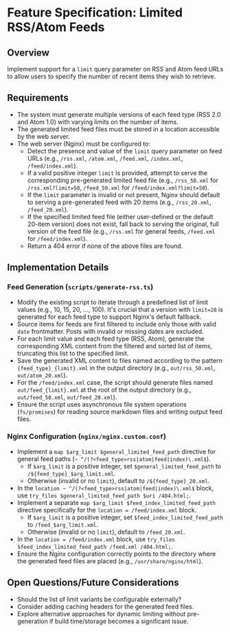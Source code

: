 # Feature Specification: Limited RSS/Atom Feeds

## Overview

Implement support for a `limit` query parameter on RSS and Atom feed URLs to allow users to specify the number of recent items they wish to retrieve.

## Requirements

- The system must generate multiple versions of each feed type (RSS 2.0 and Atom 1.0) with varying limits on the number of items.
- The generated limited feed files must be stored in a location accessible by the web server.
- The web server (Nginx) must be configured to:
  - Detect the presence and value of the `limit` query parameter on feed URLs (e.g., `/rss.xml`, `/atom.xml`, `/feed.xml`, `/index.xml`, `/feed/index.xml`).
  - If a valid positive integer `limit` is provided, attempt to serve the corresponding pre-generated limited feed file (e.g., `/rss_50.xml` for `/rss.xml?limit=50`, `/feed_50.xml` for `/feed/index.xml?limit=50`).
  - If the `limit` parameter is invalid or not present, Nginx should default to serving a pre-generated feed with 20 items (e.g., `/rss_20.xml`, `/feed_20.xml`).
  - If the specified limited feed file (either user-defined or the default 20-item version) does not exist, fall back to serving the original, full version of the feed file (e.g., `/rss.xml` for general feeds, `/feed.xml` for `/feed/index.xml`).
  - Return a 404 error if none of the above files are found.

## Implementation Details

### Feed Generation (`scripts/generate-rss.ts`)

- Modify the existing script to iterate through a predefined list of limit values (e.g., 10, 15, 20, ..., 100). It's crucial that a version with `limit=20` is generated for each feed type to support Nginx's default fallback.
- Source items for feeds are first filtered to include only those with valid `date` frontmatter. Posts with invalid or missing dates are excluded.
- For each limit value and each feed type (RSS, Atom), generate the corresponding XML content from the filtered and sorted list of items, truncating this list to the specified limit.
- Save the generated XML content to files named according to the pattern `{feed_type}_{limit}.xml` in the output directory (e.g., `out/rss_50.xml`, `out/atom_20.xml`).
- For the `/feed/index.xml` case, the script should generate files named `out/feed_{limit}.xml` at the root of the output directory (e.g., `out/feed_50.xml`, `out/feed_20.xml`).
- Ensure the script uses asynchronous file system operations (`fs/promises`) for reading source markdown files and writing output feed files.

### Nginx Configuration (`nginx/nginx.custom.conf`)

- Implement a `map $arg_limit $general_limited_feed_path` directive for general feed paths (`~ ^/(?<feed_type>rss|atom|feed|index)\.xml$`).
  - If `$arg_limit` is a positive integer, set `$general_limited_feed_path` to `/${feed_type}_$arg_limit.xml`.
  - Otherwise (invalid or no `limit`), default to `/${feed_type}_20.xml`.
- In the `location ~ ^/(?<feed_type>rss|atom|feed|index)\.xml$` block, use `try_files $general_limited_feed_path $uri /404.html;`.
- Implement a separate `map $arg_limit $feed_index_limited_feed_path` directive specifically for the `location = /feed/index.xml` block.
  - If `$arg_limit` is a positive integer, set `$feed_index_limited_feed_path` to `/feed_$arg_limit.xml`.
  - Otherwise (invalid or no `limit`), default to `/feed_20.xml`.
- In the `location = /feed/index.xml` block, use `try_files $feed_index_limited_feed_path /feed.xml /404.html;`.
- Ensure the Nginx configuration correctly points to the directory where the generated feed files are placed (e.g., `/usr/share/nginx/html`).

## Open Questions/Future Considerations

- Should the list of limit variants be configurable externally?
- Consider adding caching headers for the generated feed files.
- Explore alternative approaches for dynamic limiting without pre-generation if build time/storage becomes a significant issue.
